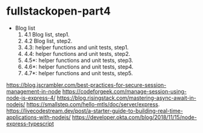 # fullstackopen-part4
  - Blog list
    1. 4.1 Blog list, step1.
    2. 4.2 Blog list, step2.
    3. 4.3: helper functions and unit tests, step1.
    4. 4.4: helper functions and unit tests, step2.
    5. 4.5*: helper functions and unit tests, step3.
    6. 4.6*: helper functions and unit tests, step4.
    7. 4.7*: helper functions and unit tests, step5.




https://blog.jscrambler.com/best-practices-for-secure-session-management-in-node
https://codeforgeek.com/manage-session-using-node-js-express-4/
https://blog.risingstack.com/mastering-async-await-in-nodejs/
https://smallstep.com/hello-mtls/doc/server/express.
https://livecodestream.dev/post/a-starter-guide-to-building-real-time-applications-with-nodejs/
https://developer.okta.com/blog/2018/11/15/node-express-typescript